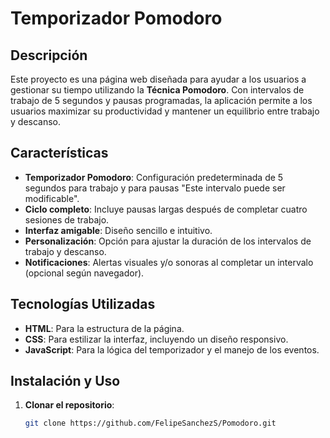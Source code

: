 # Temporizador Pomodoro

## Descripción

Este proyecto es una página web diseñada para ayudar a los usuarios a gestionar su tiempo utilizando la **Técnica Pomodoro**. Con intervalos de trabajo de 5 segundos y pausas programadas, la aplicación permite a los usuarios maximizar su productividad y mantener un equilibrio entre trabajo y descanso.

## Características

- **Temporizador Pomodoro**: Configuración predeterminada de 5 segundos para trabajo y para pausas "Este intervalo puede ser modificable".
- **Ciclo completo**: Incluye pausas largas después de completar cuatro sesiones de trabajo.
- **Interfaz amigable**: Diseño sencillo e intuitivo.
- **Personalización**: Opción para ajustar la duración de los intervalos de trabajo y descanso.
- **Notificaciones**: Alertas visuales y/o sonoras al completar un intervalo (opcional según navegador).

## Tecnologías Utilizadas

- **HTML**: Para la estructura de la página.
- **CSS**: Para estilizar la interfaz, incluyendo un diseño responsivo.
- **JavaScript**: Para la lógica del temporizador y el manejo de los eventos.

## Instalación y Uso

1. **Clonar el repositorio**:
   ```bash
   git clone https://github.com/FelipeSanchezS/Pomodoro.git
